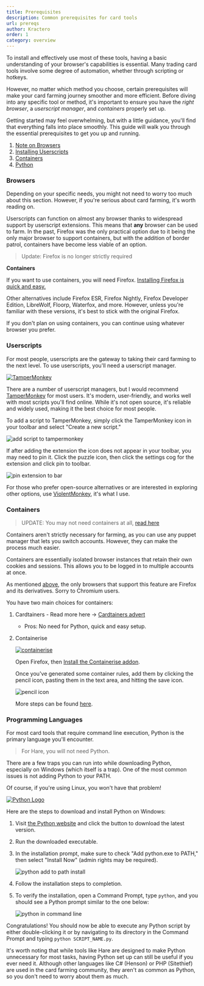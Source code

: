 ```yaml
---
title: Prerequisites
description: Common prerequisites for card tools
url: prereqs
author: Kractero
order: 1
category: overview
---
```


To install and effectively use most of these tools, having a basic understanding of your browser's capabilities is essential. Many trading card tools involve some degree of automation, whether through scripting or hotkeys.

However, no matter which method you choose, certain prerequisites will make your card farming journey smoother and more efficient. Before diving into any specific tool or method, it's important to ensure you have the _right browser_, a _userscript manager_, and _containers_ properly set up.

Getting started may feel overwhelming, but with a little guidance, you'll find that everything falls into place smoothly. This guide will walk you through the essential prerequisites to get you up and running.

1. [Note on Browsers](#browsers)
2. [Installing Userscripts](#userscripts)
3. [Containers](#containers)
4. [Python](#programming-languages)

### <a name="browsers">Browsers</a>

Depending on your specific needs, you might not need to worry too much about this section. However, if you're serious about card farming, it's worth reading on.

Userscripts can function on almost any browser thanks to widespread support by userscript extensions. This means that **any** browser can be used to farm. In the past, Firefox was the only practical option due to it being the only major browser to support containers, but with the addition of border patrol, containers have become less viable of an option.

> Update: Firefox is no longer strictly required

**Containers**

If you want to use containers, you will need Firefox. <a href="https://www.mozilla.org/en-US/firefox/new/" rel="noopener noreferrer" target="_blank">Installing Firefox is quick and easy.</a>

Other alternatives include Firefox ESR, Firefox Nightly, Firefox Developer Edition, LibreWolf, Floorp, Waterfox, and more. However, unless you're familiar with these versions, it's best to stick with the original Firefox.

If you don't plan on using containers, you can continue using whatever browser you prefer.

### <a name="userscripts">Userscripts</a>

For most people, userscripts are the gateway to taking their card farming to the next level. To use userscripts, you'll need a userscript manager.

<div class="flex gap-4 justify-center">
    <a href="https://addons.mozilla.org/en-US/firefox/addon/tampermonkey/" rel="noopener noreferrer" target="_blank">
        <img src="https://addons.mozilla.org/user-media/addon_icons/683/683490-64.png?modified=1625638973" alt="TamperMonkey" />
    </a>
</div>

There are a number of userscript managers, but I would recommend <a href="https://addons.mozilla.org/en-US/firefox/addon/tampermonkey/" rel="noopener noreferrer">TamperMonkey</a> for most users. It's modern, user-friendly, and works well with most scripts you'll find online. While it's not open source, it's reliable and widely used, making it the best choice for most people.

To add a script to TamperMonkey, simply click the TamperMonkey icon in your toolbar and select "Create a new script."

![add script to tampermonkey](https://raw.githubusercontent.com/Kractero/hare/main/static/guides/tampermonkey.png)

If after adding the extension the icon does not appear in your toolbar, you may need to pin it. Click the puzzle icon, then click the settings cog for the extension and click pin to toolbar.

![pin extension to bar](https://raw.githubusercontent.com/Kractero/hare/main/static/guides/pintotoolbar.png)

For those who prefer open-source alternatives or are interested in exploring other options, use <a href="https://addons.mozilla.org/en-US/firefox/addon/violentmonkey/" rel="noopener noreferrer">ViolentMonkey</a>, it's what I use.

### <a name="containers">Containers</a>

> UPDATE: You may not need containers at all, [read here](/resources/guides/containerless)

Containers aren't strictly necessary for farming, as you can use any puppet manager that lets you switch accounts. However, they can make the process much easier.

Containers are essentially isolated browser instances that retain their own cookies and sessions. This allows you to be logged in to multiple accounts at once.

As mentioned [above](#browsers), the only browsers that support this feature are Firefox and its derivatives. Sorry to Chromium users.

You have two main choices for containers:

1. Cardtainers - Read more here -> [Cardtainers advert](/resources/guides/cardtainers)

   - Pros: No need for Python, quick and easy setup.

2. Containerise

   <div class="flex gap-4 justify-center">
       <a href="https://addons.mozilla.org/en-US/firefox/addon/containerise/" rel="noopener noreferrer" target="_blank">
           <img src="https://addons.mozilla.org/user-media/addon_icons/859/859380-64.png?modified=1553034276" alt="containerise" />
       </a>
   </div>

   Open Firefox, then [Install the Containerise addon](https://addons.mozilla.org/en-US/firefox/addon/containerise/).

   Once you've generated some container rules, add them by clicking the pencil icon, pasting them in the text area, and hitting the save icon.

   ![pencil icon](https://raw.githubusercontent.com/Kractero/hare/main/static/guides/containerise.png)

   More steps can be found [here](/resources/guides/containers).

### <a name="programming-languages">Programming Languages</a>

For most card tools that require command line execution, Python is the primary language you'll encounter.

> For Hare, you will not need Python.

There are a few traps you can run into while downloading Python, especially on Windows (which itself is a trap). One of the most common issues is not adding Python to your PATH.

Of course, if you're using Linux, you won't have that problem!

<div class="flex gap-4 justify-center">
    <a href="https://www.python.org/downloads/" rel="noopener noreferrer" target="_blank">
        <img src="https://ucarecdn.com/b23e066d-1f40-4da7-8df3-d11b1c0e99f4/python-logo-only.png" alt="Python Logo"/>
    </a>
</div>

Here are the steps to download and install Python on Windows:

1. Visit [the Python website](https://www.python.org/downloads/) and click the button to download the latest version.

2. Run the downloaded executable.

3. In the installation prompt, make sure to check "Add python.exe to PATH," then select "Install Now" (admin rights may be required).

   ![python add to path install](https://raw.githubusercontent.com/Kractero/hare/main/static/guides/python1.png)

4. Follow the installation steps to completion.

5. To verify the installation, open a Command Prompt, type `python`, and you should see a Python prompt similar to the one below:

   ![python in command line](https://raw.githubusercontent.com/Kractero/hare/main/static/guides/python2.png)

Congratulations! You should now be able to execute any Python script by either double-clicking it or by navigating to its directory in the Command Prompt and typing `python SCRIPT_NAME.py`.

It's worth noting that while tools like Hare are designed to make Python unnecessary for most tasks, having Python set up can still be useful if you ever need it. Although other languages like C# (Henson) or PHP (Sitethief) are used in the card farming community, they aren't as common as Python, so you don't need to worry about them as much.
